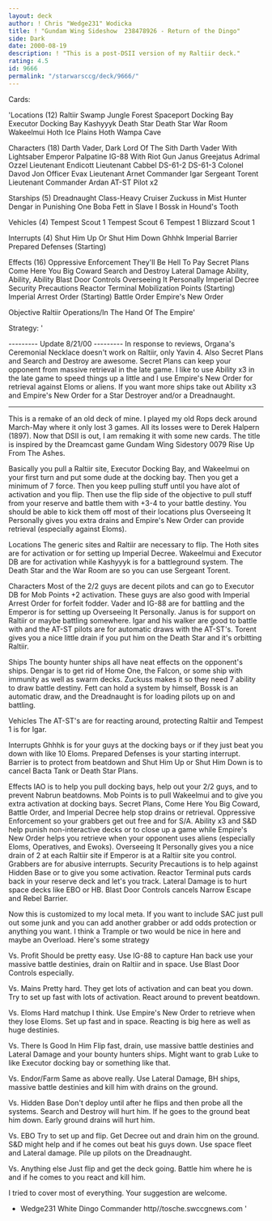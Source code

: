 ```yaml
---
layout: deck
author: ! Chris "Wedge231" Wodicka
title: ! "Gundam Wing Sideshow  238478926 - Return of the Dingo"
side: Dark
date: 2000-08-19
description: ! "This is a post-DSII version of my Raltiir deck."
rating: 4.5
id: 9666
permalink: "/starwarsccg/deck/9666/"
---
```

Cards: 

'Locations (12)
Raltiir
Swamp
Jungle
Forest
Spaceport Docking Bay
Executor Docking Bay
Kashyyyk
Death Star
Death Star War Room
Wakeelmui
Hoth Ice Plains
Hoth Wampa Cave

Characters (18)
Darth Vader, Dark Lord Of The Sith
Darth Vader With Lightsaber
Emperor Palpatine
IG-88 With Riot Gun
Janus Greejatus
Adrimal Ozzel
Lieutenant Endicott
Lieutenant Cabbel
DS-61-2
DS-61-3
Colonel Davod Jon
Officer Evax
Lieutenant Arnet
Commander Igar
Sergeant Torent
Lieutenant Commander Ardan
AT-ST Pilot x2

Starships (5)
Dreadnaught Class-Heavy Cruiser
Zuckuss in Mist Hunter
Dengar in Punishing One
Boba Fett in Slave I
Bossk in Hound's Tooth

Vehicles (4)
Tempest Scout 1
Tempest Scout 6
Tempest 1
Blizzard Scout 1

Interrupts (4)
Shut Him Up Or Shut Him Down
Ghhhk
Imperial Barrier
Prepared Defenses (Starting)

Effects (16)
Oppressive Enforcement
They'll Be Hell To Pay
Secret Plans
Come Here You Big Coward
Search and Destroy
Lateral Damage
Ability, Ability, Ability
Blast Door Controls
Overseeing It Personally
Imperial Decree
Security Precautions
Reactor Terminal
Mobilization Points (Starting)
Imperial Arrest Order (Starting)
Battle Order
Empire's New Order

Objective
Raltiir Operations/In The Hand Of The Empire'

Strategy: '

--------- Update 8/21/00 ---------
In response to reviews, Organa's Ceremonial Necklace doesn't work on Raltiir, only Yavin 4. Also Secret Plans and Search and Destroy are awesome. Secret Plans can keep your opponent from massive retrieval in the late game. I like to use Ability x3 in the late game to speed things up a little and I use Empire's New Order for retrieval against Eloms or aliens. If you want more ships take out Ability x3 and Empire's New Order for a Star Destroyer and/or a Dreadnaught.

---------------------------------------------

This is a remake of an old deck of mine. I played my old Rops deck around March-May where it only lost 3 games. All its losses were to Derek Halpern (1897). Now that DSII is out, I am remaking it with some new cards. The title is inspired by the Dreamcast game Gundam Wing Sidestory 0079 Rise Up From The Ashes.

Basically you pull a Raltiir site, Executor Docking Bay, and Wakeelmui on your first turn and put some dude at the docking bay. Then you get a minimum of 7 force. Then you keep pulling stuff until you have alot of activation and you flip. Then use the flip side of the objective to pull stuff from your reserve and battle them with +3-4 to your battle destiny. You should be able to kick them off most of their locations plus Overseeing It Personally gives you extra drains and Empire's New Order can provide retrieval (especially against Eloms).

Locations The generic sites and Raltiir are necessary to flip. The Hoth sites are for activation or for setting up Imperial Decree. Wakeelmui and Executor DB are for activation while Kashyyyk is for a battleground system. The Death Star and the War Room are so you can use Sergeant Torent.

Characters Most of the 2/2 guys are decent pilots and can go to Executor DB for Mob Points +2 activation. These guys are also good with Imperial Arrest Order for forfeit fodder. Vader and IG-88 are for battling and the Emperor is for setting up Overseeing It Personally. Janus is for support on Raltiir or maybe battling somewhere. Igar and his walker are good to battle with and the AT-ST pilots are for automatic draws with the AT-ST's. Torent gives you a nice little drain if you put him on the Death Star and it's orbitting Raltiir.

Ships The bounty hunter ships all have neat effects on the opponent's ships. Dengar is to get rid of Home One, the Falcon, or some ship with immunity as well as swarm decks. Zuckuss makes it so they need 7 ability to draw battle destiny. Fett can hold a system by himself, Bossk is an automatic draw, and the Dreadnaught is for loading pilots up on and battling.

Vehicles The AT-ST's are for reacting around, protecting Raltiir and Tempest 1 is for Igar.

Interrupts Ghhhk is for your guys at the docking bays or if they just beat you down with like 10 Eloms. Prepared Defenses is your starting interrupt. Barrier is to protect from beatdown and Shut Him Up or Shut Him Down is to cancel Bacta Tank or Death Star Plans.

Effects IAO is to help you pull docking bays, help out your 2/2 guys, and to prevent Nabrun beatdowns. Mob Points is to pull Wakeelmui and to give you extra activation at docking bays. Secret Plans, Come Here You Big Coward, Battle Order, and Imperial Decree help stop drains or retrieval. Oppressive Enforcement so your grabbers get out free and for S/A. Ability x3 and S&D help punish non-interactive decks or to close up a game while Empire's New Order helps you retrieve when your opponent uses aliens (especially Eloms, Operatives, and Ewoks). Overseeing It Personally gives you a nice drain of 2 at each Raltiir site if Emperor is at a Raltiir site you control. Grabbers are for abusive interrupts. Security Precautions is to help against Hidden Base or to give you some activation. Reactor Terminal puts cards back in your reserve deck and let's you track. Lateral Damage is to hurt space decks like EBO or HB. Blast Door Controls cancels Narrow Escape and Rebel Barrier.

Now this is customized to my local meta. If you want to include SAC just pull out some junk and you can add another grabber or add odds protection or anything you want. I think a Trample or two would be nice in here and maybe an Overload. Here's some strategy

Vs. Profit
Should be pretty easy. Use IG-88 to capture Han back use your massive battle destinies, drain on Raltiir and in space. Use Blast Door Controls especially.

Vs. Mains
Pretty hard. They get lots of activation and can beat you down. Try to set up fast with lots of activation. React around to prevent beatdown.

Vs. Eloms
Hard matchup I think. Use Empire's New Order to retrieve when they lose Eloms. Set up fast and in space. Reacting is big here as well as huge destinies.

Vs. There Is Good In Him
Flip fast, drain, use massive battle destinies and Lateral Damage and your bounty hunters ships. Might want to grab Luke to like Executor docking bay or something like that.

Vs. Endor/Farm
Same as above really. Use Lateral Damage, BH ships, massive battle destinies and kill him with drains on the ground.

Vs. Hidden Base
Don't deploy until after he flips and then probe all the systems. Search and Destroy will hurt him. If he goes to the ground beat him down. Early ground drains will hurt him.

Vs. EBO
Try to set up and flip. Get Decree out and drain him on the ground. S&D might help and if he comes out beat his guys down. Use space fleet and Lateral damage. Pile up pilots on the Dreadnaught.

Vs. Anything else
Just flip and get the deck going. Battle him where he is and if he comes to you react and kill him.

I tried to cover most of everything. Your suggestion are welcome.

- Wedge231 White Dingo Commander
http//tosche.swccgnews.com '

